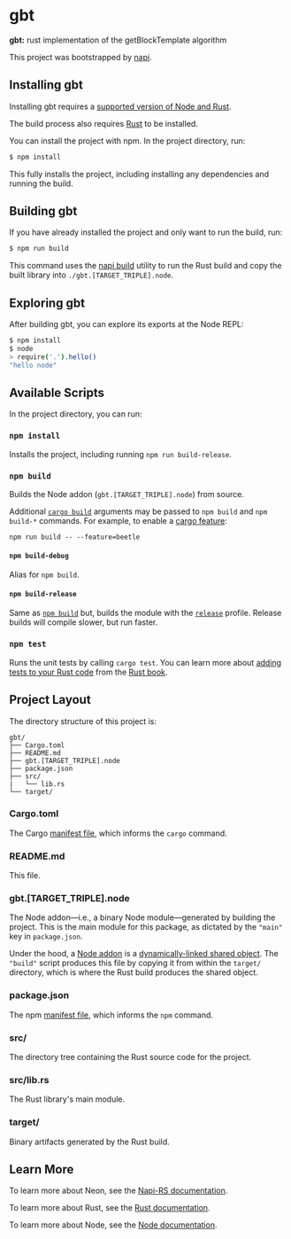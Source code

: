 # gbt

**gbt:** rust implementation of the getBlockTemplate algorithm

This project was bootstrapped by [napi](https://www.npmjs.com/package/@napi-rs/cli).

## Installing gbt

Installing gbt requires a [supported version of Node and Rust](https://github.com/napi-rs/napi-rs#platform-support).

The build process also requires [Rust](https://www.rust-lang.org/tools/install) to be installed.

You can install the project with npm. In the project directory, run:

```sh
$ npm install
```

This fully installs the project, including installing any dependencies and running the build.

## Building gbt

If you have already installed the project and only want to run the build, run:

```sh
$ npm run build
```

This command uses the [napi build](https://www.npmjs.com/package/@napi-rs/cli) utility to run the Rust build and copy the built library into `./gbt.[TARGET_TRIPLE].node`.

## Exploring gbt

After building gbt, you can explore its exports at the Node REPL:

```sh
$ npm install
$ node
> require('.').hello()
"hello node"
```

## Available Scripts

In the project directory, you can run:

### `npm install`

Installs the project, including running `npm run build-release`.

### `npm build`

Builds the Node addon (`gbt.[TARGET_TRIPLE].node`) from source.

Additional [`cargo build`](https://doc.rust-lang.org/cargo/commands/cargo-build.html) arguments may be passed to `npm build` and `npm build-*` commands. For example, to enable a [cargo feature](https://doc.rust-lang.org/cargo/reference/features.html):

```
npm run build -- --feature=beetle
```

#### `npm build-debug`

Alias for `npm build`.

#### `npm build-release`

Same as [`npm build`](#npm-build) but, builds the module with the [`release`](https://doc.rust-lang.org/cargo/reference/profiles.html#release) profile. Release builds will compile slower, but run faster.

### `npm test`

Runs the unit tests by calling `cargo test`. You can learn more about [adding tests to your Rust code](https://doc.rust-lang.org/book/ch11-01-writing-tests.html) from the [Rust book](https://doc.rust-lang.org/book/).

## Project Layout

The directory structure of this project is:

```
gbt/
├── Cargo.toml
├── README.md
├── gbt.[TARGET_TRIPLE].node
├── package.json
├── src/
|   └── lib.rs
└── target/
```

### Cargo.toml

The Cargo [manifest file](https://doc.rust-lang.org/cargo/reference/manifest.html), which informs the `cargo` command.

### README.md

This file.

### gbt.\[TARGET_TRIPLE\].node

The Node addon—i.e., a binary Node module—generated by building the project. This is the main module for this package, as dictated by the `"main"` key in `package.json`.

Under the hood, a [Node addon](https://nodejs.org/api/addons.html) is a [dynamically-linked shared object](https://en.wikipedia.org/wiki/Library_(computing)#Shared_libraries). The `"build"` script produces this file by copying it from within the `target/` directory, which is where the Rust build produces the shared object.

### package.json

The npm [manifest file](https://docs.npmjs.com/cli/v7/configuring-npm/package-json), which informs the `npm` command.

### src/

The directory tree containing the Rust source code for the project.

### src/lib.rs

The Rust library's main module.

### target/

Binary artifacts generated by the Rust build.

## Learn More

To learn more about Neon, see the [Napi-RS documentation](https://napi.rs/docs/introduction/getting-started).

To learn more about Rust, see the [Rust documentation](https://www.rust-lang.org).

To learn more about Node, see the [Node documentation](https://nodejs.org).

